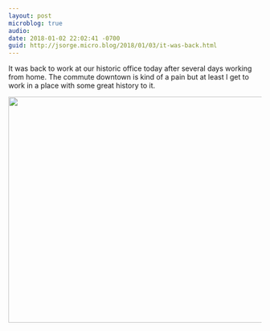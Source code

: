 ```yaml
---
layout: post
microblog: true
audio: 
date: 2018-01-02 22:02:41 -0700
guid: http://jsorge.micro.blog/2018/01/03/it-was-back.html
---
```

It was back to work at our historic office today after several days working from home. The commute downtown is kind of a pain but at least I get to work in a place with some great history to it.

<img src="http://mb.jsorge.net/uploads/2018/7cd269a226.jpg" width="600" height="450" />
